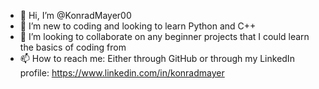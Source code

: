 - 👋 Hi, I’m @KonradMayer00
- 🌱 I’m new to coding and looking to learn Python and C++
- 💞️ I’m looking to collaborate on any beginner projects that I could learn the basics of coding from
- 📫 How to reach me: Either through GitHub or through my LinkedIn profile: https://www.linkedin.com/in/konradmayer

<!---
KonradMayer00/KonradMayer00 is a ✨ special ✨ repository because its `README.md` (this file) appears on your GitHub profile.
You can click the Preview link to take a look at your changes.
--->

